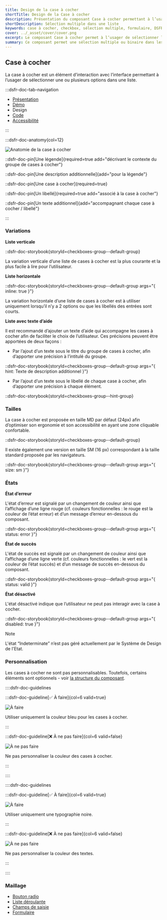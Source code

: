 ```yaml
---
title: Design de la case à cocher
shortTitle: Design de la Case à cocher
description: Présentation du composant Case à cocher permettant à l’usager de sélectionner une ou plusieurs options dans une liste de manière indépendante.
shortDescription: Sélection multiple dans une liste
keywords: case à cocher, checkbox, sélection multiple, formulaire, DSFR, design système, accessibilité, interface
cover: ../_asset/cover/cover.png
excerpt: Le composant Case à cocher permet à l’usager de sélectionner librement une ou plusieurs options dans un ensemble de choix. Il est utilisé seul ou en groupe, avec ou sans texte d’aide.
summary: Ce composant permet une sélection multiple ou binaire dans les interfaces, particulièrement dans les formulaires. Il peut être utilisé seul pour un choix isolé, ou en liste pour plusieurs options. Des variantes avec texte d’aide sont proposées pour améliorer la compréhension. Il respecte les contraintes d’ergonomie, d’accessibilité et de cohérence éditoriale, sans personnalisation graphique.
---
```


## Case à cocher

La case à cocher est un élément d’interaction avec l’interface permettant à l’usager de sélectionner une ou plusieurs options dans une liste.

:::dsfr-doc-tab-navigation

- [Présentation](../index.md)
- [Démo](../demo/index.md)
- Design
- [Code](../code/index.md)
- [Accessibilité](../accessibility/index.md)

:::

:::dsfr-doc-anatomy{col=12}

![Anatomie de la case à cocher](../_asset/anatomy/anatomy-1.png)

::dsfr-doc-pin[Une légende]{required=true add="décrivant le contexte du groupe de cases à cocher"}

::dsfr-doc-pin[Une description additionnelle]{add="pour la légende"}

::dsfr-doc-pin[Une case à cocher]{required=true}

::dsfr-doc-pin[Un libellé]{required=true add="associé à la case à cocher"}

::dsfr-doc-pin[Un texte additionnel]{add="accompagnant chaque case à cocher / libellé"}

:::

### Variations

**Liste verticale**

::dsfr-doc-storybook{storyId=checkboxes-group--default-group}

La variation verticale d’une liste de cases à cocher est la plus courante et la plus facile à lire pour l’utilisateur.

**Liste horizontale**

::dsfr-doc-storybook{storyId=checkboxes-group--default-group args="{ inline: true }"}

La variation horizontale d’une liste de cases à cocher est à utiliser uniquement lorsqu’il n’y a 2 options ou que les libellés des entrées sont courts.

**Liste avec texte d’aide**

Il est recommandé d’ajouter un texte d’aide qui accompagne les cases à cocher afin de faciliter le choix de l’utilisateur. Ces précisions peuvent être apportées de deux façons :

- Par l’ajout d’un texte sous le titre du groupe de cases à cocher, afin d’apporter une précision à l’intitulé du groupe.

::dsfr-doc-storybook{storyId=checkboxes-group--default-group args="{ hint: Texte de description additionnel }"}

- Par l’ajout d’un texte sous le libellé de chaque case à cocher, afin d’apporter une précision à chaque élément.

::dsfr-doc-storybook{storyId=checkboxes-group--hint-group}


### Tailles

La case à cocher est proposée en taille MD par défaut (24px) afin d’optimiser son ergonomie et son accessibilité en ayant une zone cliquable confortable.

::dsfr-doc-storybook{storyId=checkboxes-group--default-group}

Il existe également une version en taille SM (16 px) correspondant à la taille standard proposée par les navigateurs.

::dsfr-doc-storybook{storyId=checkboxes-group--default-group args="{ size: sm }"}

### États

**État d’erreur**

L'état d’erreur est signalé par un changement de couleur ainsi que l’affichage d’une ligne rouge (cf. couleurs fonctionnelles : le rouge est la couleur de l’état erreur) et d’un message d’erreur en-dessous du composant.

::dsfr-doc-storybook{storyId=checkboxes-group--default-group args="{ status: error }"}

**État de succès**

L'état de succès est signalé par un changement de couleur ainsi que l’affichage d’une ligne verte (cf. couleurs fonctionnelles : le vert est la couleur de l’état succès) et d’un message de succès en-dessous du composant.

::dsfr-doc-storybook{storyId=checkboxes-group--default-group args="{ status: valid }"}

**État désactivé**

L'état désactivé indique que l’utilisateur ne peut pas interagir avec la case à cocher.

::dsfr-doc-storybook{storyId=checkboxes-group--default-group args="{ disabled: true }"}

> [!NOTE]
> L'état “Indeterminate” n’est pas géré actuellement par le Système de Design de l'Etat.

### Personnalisation

Les cases à cocher ne sont pas personnalisables. Toutefois, certains éléments sont optionnels - voir [la structure du composant](#case-à-cocher).

::::dsfr-doc-guidelines

:::dsfr-doc-guideline[✅ À faire]{col=6 valid=true}

![À faire](../_asset/custom/do-1.png)

Utiliser uniquement la couleur bleu pour les cases à cocher.

:::

:::dsfr-doc-guideline[❌ À ne pas faire]{col=6 valid=false}

![À ne pas faire](../_asset/custom/dont-1.png)

Ne pas personnaliser la couleur des cases à cocher.

:::

::::

::::dsfr-doc-guidelines

:::dsfr-doc-guideline[✅ À faire]{col=6 valid=true}

![À faire](../_asset/custom/do-2.png)

Utiliser uniquement une typographie noire.

:::

:::dsfr-doc-guideline[❌ À ne pas faire]{col=6 valid=false}

![À ne pas faire](../_asset/custom/dont-2.png)

Ne pas personnaliser la couleur des textes.

:::

::::

### Maillage

- [Bouton radio](../../../../radio/_part/doc/index.md)
- [Liste déroulante](../../../../select/_part/doc/index.md)
- [Champs de saisie](../../../../input/_part/doc/index.md)
- [Formulaire](../../../../form/_part/doc/index.md)
